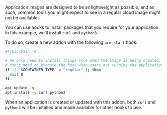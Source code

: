 Application images are designed to be as lightweight as possible, and as such, common tools you might expect to see in a regular cloud image might not be available.

You can use hooks to install packages that you require for your application. In this example, we'll install `curl` and `python3`.

To do so, create a new addon with the following `pre-start` hook:

```bash
#!/bin/bash -e

# We only need to install things once when the image is being created, so we
# don't need to execute the hook when users are running the application.
if  [ "$CONTAINER_TYPE" = "regular" ]; then
  exit 0
fi

apt update -q
apt install -y curl python3
```

When an application is created or updated with this addon, both `curl` and `python3` will be installed and made available for other hooks to use.
